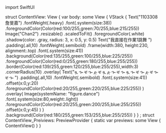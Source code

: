 import SwiftUI

struct ContentView: View {
    var body: some View {
        VStack {
            Text("1103308          詹旻嘉")
                .fontWeight(.heavy)
                .font(.system(size:38))
                .foregroundColor(Color(red:100/255,green:70/255,blue:215/255))
            Image("Chan2")
                .resizable()
                .scaledToFit()
                .foregroundColor(.white)
                .shadow(color: .gray, radius: 3, x: 0.5, y: 0.5)
            Text("我直接在作業1跳舞 ")
                .padding(.all,10)
                .fontWeight(.semibold)
                .frame(width:380, height:230, alignment:.top)
                .font(.system(size:41))
                .background(Color(red:135/255,green:100/255,blue:225/255))
                .foregroundColor(Color(red:0/255,green:180/255,blue:255/255))
                .border(Color(red:139/255,green:120/255,blue:255/255),width:3)
                .cornerRadius(10)
                .overlay(
                    Text("ጿ ኈ ቼ ኈ ዽ ቼ ጿ ዽ ኈ ቼ ኈ           ጿ ኈ ቼ ኈ ዽ ቼ           ኈ ቼ ኈ ")
                        .padding(.all,10)
                        .fontWeight(.semibold)
                        .font(.system(size:41))
                        .offset(x:0,y:20)
                        .foregroundColor(Color(red:20/255,green:220/255,blue:225/255))
                )
                .overlay(
                    Image(systemName: "figure.dance")
                        .font(.system(size:80,weight:.light))
                        .foregroundColor(Color(red:20/255,green:200/255,blue:255/255))
                        .offset(x:0,y:45)
                )
        }
        .background(Color(red:180/255,green:153/255,blue:255/255))
    }
}
;
struct ContentView_Preiviews: PreviewProvider
{
    static var previews: some View 
    {
        ContentView()
    }
}
